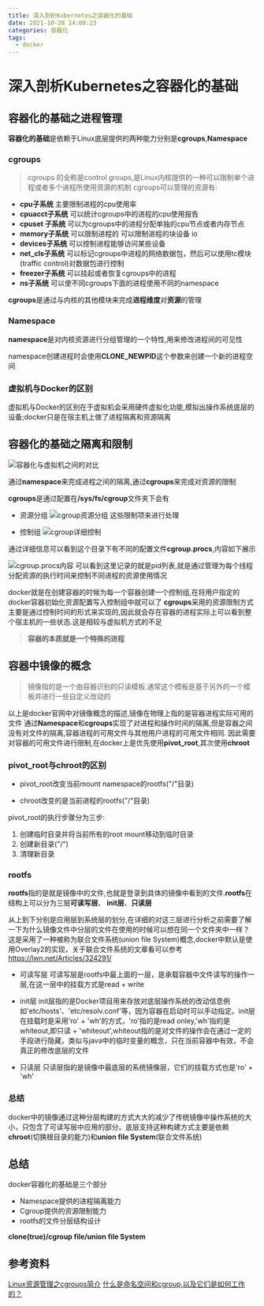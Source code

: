 ```yaml
---
title: 深入剖析Kubernetes之容器化的基础
date: 2021-10-28 14:08:23
categories: 容器化
tags:
  - docker
---
```



# 深入剖析Kubernetes之容器化的基础

## 容器化的基础之进程管理
<B>容器化的基础</B>是依赖于Linux底层提供的两种能力分别是<B>cgroups</B>,<B>Namespace</B>

### cgroups
> cgroups 的全称是control groups,是Linux内核提供的一种可以限制单个进程或者多个进程所使用资源的机制
cgroups可以管理的资源有:
- <B>cpu子系统</B>
    主要限制进程的cpu使用率
- <B>cpuacct子系统</B>
    可以统计cgroups中的进程的cpu使用报告
- <B>cpuset 子系统</B>
    可以为cgroups中的进程分配单独的cpu节点或者内存节点
- <B>memory子系统</B>
    可以限制进程的 </B>
    可以限制进程的块设备 io
- <B>devices子系统</B>
    可以控制进程能够访问某些设备
- <B>net_cls子系统</B>
    可以标记cgroups中进程的网络数据包，然后可以使用tc模块(traffic control)对数据包进行控制
- <B>freezer子系统</B>
    可以挂起或者恢复cgroups中的进程
- <B>ns子系统</B>
    可以使不同cgroups下面的进程使用不同的namespace

<B>cgroups</B>是通过与内核的其他模块来完成<B>进程维度</B>对<B>资源</B>的管理

### Namespace
<B>namespace</B>是对内核资源进行分组管理的一个特性,用来修改进程间的可见性

namespace创建进程时会使用<B>CLONE_NEWPID</B>这个参数来创建一个新的进程空间


### 虚拟机与Docker的区别

虚拟机与Docker的区别在于虚拟机会采用硬件虚拟化功能,模拟出操作系统底层的设备;docker只是在宿主机上做了进程隔离和资源隔离

## 容器化的基础之隔离和限制

![容器化与虚拟机之间的对比](https://i.loli.net/2021/10/28/HNTkSg5vwd7jymf.jpg)


通过<B>namespace</B>来完成进程之间的隔离,通过<B>cgroups</B>来完成对资源的限制

<B>cgroups</B>是通过配置在<B>/sys/fs/cgroup</B>文件夹下会有

- 资源分组
![cgroup资源分组](https://i.loli.net/2021/10/28/gUHWXSlaGd7Lpn8.jpg)
这些限制项来进行处理

- 控制组
![cgroup详细控制](https://i.loli.net/2021/10/28/PFv8caUqsLiYBpo.jpg)

通过详细信息可以看到这个目录下有不同的配置文件<B>cgroup.procs</B>,内容如下展示

![cgroup.procs内容](https://z3.ax1x.com/2021/10/29/5jdCIx.jpg)
可以看到这里记录的就是pid列表,<cgroup>就是通过管理为每个线程分配资源的执行时间来控制不同进程的资源使用情况

docker就是在创建容器的时候为每一个容器创建一个控制组,在将用户指定的docker容器初始化资源配置写入控制组中就可以了
<B>cgroups</B>采用的资源限制方式主要是通过控制时间的形式来实现的,因此就会存在容器的进程实际上可以看到整个宿主机的一些状态.这是相较与虚拟机方式的不足

> <B>容器的本质就是一个特殊的进程</B>


## 容器中镜像的概念

> 镜像指的是一个由容器识别的只读模板.通常这个模板是基于另外的一个模板并进行一些自定义改动的

以上是docker官网中对镜像概念的描述,镜像在物理上指的是容器进程实际可用的文件
通过<B>Namespace</B>和<B>cgroups</B>实现了对进程和操作时间的隔离,但是容器之间没有对文件的隔离,容器进程的可用文件与其他用户进程的可用文件相同.
因此需要对容器的可用文件进行限制,在docker上是优先使用<B>pivot_root</B>,其次使用<B>chroot</B>

### pivot_root与chroot的区别

- pivot_root改变当前mount namespace的rootfs("/"目录)

- chroot改变的是当前进程的rootfs("/"目录)

pivot_root的执行步骤分为三步:
1. 创建临时目录并将当前所有的root mount移动到临时目录
2. 创建新目录("/")
3. 清理新目录


### rootfs

<B>rootfs</B>指的是就是镜像中的文件,也就是登录到具体的镜像中看到的文件.<B>rootfs</B>在结构上可以分为三层<B>可读写层</B>、
<B>init层</B>、<B>只读层</B>


从上到下分别是应用层到系统层的划分,在详细的对这三层进行分析之前需要了解一下为什么镜像文件中分层的文件在使用的时候可以想在同一个文件夹中一样？
这是采用了一种被称为联合文件系统(union file System)概念,docker中默认是使用Overlay2的实现，关于联合文件系统的文章看可以参考
https://lwn.net/Articles/324291/ 

- 可读写层
    可读写层是rootfs中最上面的一层，是承载容器中文件读写的操作一层,在这一层中的挂载方式是read + write

- init层
    init层指的是Docker项目用来存放对底层操作系统的改动信息例如'etc/hosts'、'etc/resolv.conf'等，因为容器在启动时可以手动指定。init层在挂载时是采用'ro' + 'wh'的方式，'ro'指的是read onley,'wh'指的是whiteout,即只读 + 'whiteout',whiteout指的是对文件的操作会在通过一定的手段进行隐藏，类似与java中的临时变量的概念，只在当前容器中有效，不会真正的修改底层的文件

- 只读层
    只读层指的是镜像中最底层的系统镜像层，它们的挂载方式也是'ro' + 'wh'


### 总结
docker中的镜像通过这种分层构建的方式大大的减少了传统镜像中操作系统的大小，只包含了可读写层中应用的部分。底层支持这种构建方式主要是依赖<B>chroot</B>(切换根目录的能力)和<B>union file System</B>(联合文件系统)


## 总结
docker容器化的基础是三个部分
- Namespace提供的进程隔离能力
- Cgroup提供的资源限制能力
- rootfs的文件分层结构设计

<B>clone(true)/cgroup file/union file System</B>























## 参考资料

[Linux资源管理之cgroups简介](https://tech.meituan.com/2015/03/31/cgroups.html)
[什么是命名空间和cgroup,以及它们是如何工作的？](https://www.nginx.com/blog/what-are-namespaces-cgroups-how-do-they-work/)